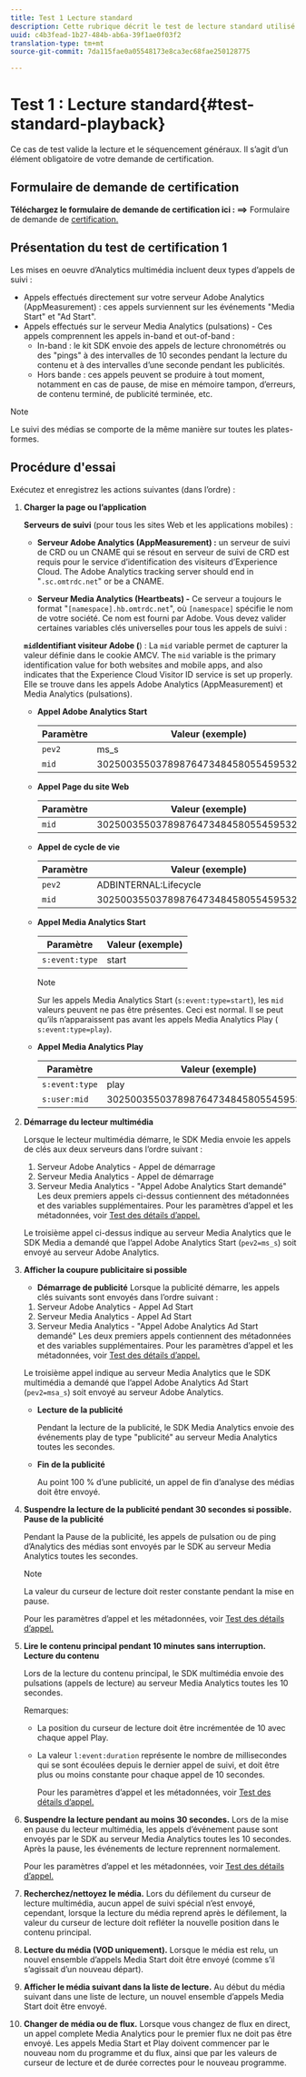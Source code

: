 ```yaml
---
title: Test 1 Lecture standard
description: Cette rubrique décrit le test de lecture standard utilisé dans la validation.
uuid: c4b3fead-1b27-484b-ab6a-39f1ae0f03f2
translation-type: tm+mt
source-git-commit: 7da115fae0a05548173e8ca3ec68fae250128775

---
```



# Test 1 : Lecture standard{#test-standard-playback}

Ce cas de test valide la lecture et le séquencement généraux. Il s’agit d’un élément obligatoire de votre demande de certification.

## Formulaire de demande de certification

**Téléchargez le formulaire de demande de certification ici : ==&gt;** Formulaire de demande de [certification.](cert_req_form.docx)

## Présentation du test de certification 1

Les mises en oeuvre d’Analytics multimédia incluent deux types d’appels de suivi :
* Appels effectués directement sur votre serveur Adobe Analytics (AppMeasurement) : ces appels surviennent sur les événements "Media Start" et "Ad Start".
* Appels effectués sur le serveur Media Analytics (pulsations) - Ces appels comprennent les appels in-band et out-of-band :
   * In-band : le kit SDK envoie des appels de lecture chronométrés ou des "pings" à des intervalles de 10 secondes pendant la lecture du contenu et à des intervalles d’une seconde pendant les publicités.
   * Hors bande : ces appels peuvent se produire à tout moment, notamment en cas de pause, de mise en mémoire tampon, d’erreurs, de contenu terminé, de publicité terminée, etc.

>[!NOTE]
>Le suivi des médias se comporte de la même manière sur toutes les plates-formes.

## Procédure d'essai

Exécutez et enregistrez les actions suivantes (dans l’ordre) :

1. **Charger la page ou l’application**

   **Serveurs de suivi** (pour tous les sites Web et les applications mobiles) :

   * **Serveur Adobe Analytics (AppMeasurement) :** un serveur de suivi de CRD ou un CNAME qui se résout en serveur de suivi de CRD est requis pour le service d’identification des visiteurs d’Experience Cloud. The Adobe Analytics tracking server should end in "`.sc.omtrdc.net`" or be a CNAME.

   * **Serveur Media Analytics (Heartbeats) -** Ce serveur a toujours le format "`[namespace].hb.omtrdc.net`", où `[namespace]` spécifie le nom de votre société. Ce nom est fourni par Adobe.
   Vous devez valider certaines variables clés universelles pour tous les appels de suivi :

   **`mid`Identifiant visiteur Adobe (**) : La `mid` variable permet de capturer la valeur définie dans le cookie AMCV. The `mid` variable is the primary identification value for both websites and mobile apps, and also indicates that the Experience Cloud Visitor ID service is set up properly. Elle se trouve dans les appels Adobe Analytics (AppMeasurement) et Media Analytics (pulsations).

   * **Appel Adobe Analytics Start**

      | Paramètre | Valeur (exemple) |
      |---|---|
      | `pev2` | ms_s |
      | `mid` | 30250035503789876473484580554595324209 |

   * **Appel Page du site Web**

      | Paramètre | Valeur (exemple) |
      |---|---|
      | `mid` | 30250035503789876473484580554595324209 |

   * **Appel de cycle de vie**

      | Paramètre | Valeur (exemple) |
      |---|---|
      | `pev2` | ADBINTERNAL:Lifecycle |
      | `mid` | 30250035503789876473484580554595324209 |

   * **Appel Media Analytics Start**

      | Paramètre | Valeur (exemple) |
      |---|---|
      | `s:event:type` | start |

      >[!NOTE]
      >
      >Sur les appels Media Analytics Start (`s:event:type=start`), les `mid` valeurs peuvent ne pas être présentes. Ceci est normal. Il se peut qu’ils n’apparaissent pas avant les appels Media Analytics Play ( `s:event:type=play`).

   * **Appel Media Analytics Play**

      | Paramètre | Valeur (exemple) |
      |---|---|
      | `s:event:type` | play |
      | `s:user:mid` | 30250035503789876473484580554595324209 |


1. **Démarrage du lecteur multimédia**

   Lorsque le lecteur multimédia démarre, le SDK Media envoie les appels de clés aux deux serveurs dans l’ordre suivant :

   1. Serveur Adobe Analytics - Appel de démarrage
   1. Serveur Media Analytics - Appel de démarrage
   1. Serveur Media Analytics - "Appel Adobe Analytics Start demandé"
   Les deux premiers appels ci-dessus contiennent des métadonnées et des variables supplémentaires. Pour les paramètres d’appel et les métadonnées, voir [Test des détails d’appel.](/help/sdk-implement/validation/test-call-details.md#start-the-media-player)

   Le troisième appel ci-dessus indique au serveur Media Analytics que le SDK Media a demandé que l’appel Adobe Analytics Start (`pev2=ms_s`) soit envoyé au serveur Adobe Analytics.

1. **Afficher la coupure publicitaire si possible**

   * **Démarrage de publicité**
   Lorsque la publicité démarre, les appels clés suivants sont envoyés dans l’ordre suivant :

   1. Serveur Adobe Analytics - Appel Ad Start
   1. Serveur Media Analytics - Appel Ad Start
   1. Serveur Media Analytics - "Appel Adobe Analytics Ad Start demandé"
   Les deux premiers appels contiennent des métadonnées et des variables supplémentaires. Pour les paramètres d’appel et les métadonnées, voir [Test des détails d’appel.](/help/sdk-implement/validation/test-call-details.md#view-ad-playback)

   Le troisième appel indique au serveur Media Analytics que le SDK multimédia a demandé que l’appel Adobe Analytics Ad Start (`pev2=msa_s`) soit envoyé au serveur Adobe Analytics.

   * **Lecture de la publicité**

      Pendant la lecture de la publicité, le SDK Media Analytics envoie des événements play de type "publicité" au serveur Media Analytics toutes les secondes.

   * **Fin de la publicité**

      Au point 100 % d’une publicité, un appel de fin d’analyse des médias doit être envoyé.



1. **Suspendre la lecture de la publicité pendant 30 secondes si possible.**  **Pause de la publicité**

   Pendant la Pause de la publicité, les appels de pulsation ou de ping d’Analytics des médias sont envoyés par le SDK au serveur Media Analytics toutes les secondes.

   >[!NOTE]
   >
   >La valeur du curseur de lecture doit rester constante pendant la mise en pause.

   Pour les paramètres d’appel et les métadonnées, voir [Test des détails d’appel.](/help/sdk-implement/validation/test-call-details.md#ma-ad-pause-call)

1. **Lire le contenu principal pendant 10 minutes sans interruption.**  **Lecture du contenu**

   Lors de la lecture du contenu principal, le SDK multimédia envoie des pulsations (appels de lecture) au serveur Media Analytics toutes les 10 secondes.

   Remarques:

   * La position du curseur de lecture doit être incrémentée de 10 avec chaque appel Play.
   * La valeur `l:event:duration` représente le nombre de millisecondes qui se sont écoulées depuis le dernier appel de suivi, et doit être plus ou moins constante pour chaque appel de 10 secondes.

      Pour les paramètres d’appel et les métadonnées, voir [Test des détails d’appel.](/help/sdk-implement/validation/test-call-details.md#play-main-content)

1. **Suspendre la lecture pendant au moins 30 secondes.** Lors de la mise en pause du lecteur multimédia, les appels d’événement pause sont envoyés par le SDK au serveur Media Analytics toutes les 10 secondes. Après la pause, les événements de lecture reprennent normalement.

   Pour les paramètres d’appel et les métadonnées, voir [Test des détails d’appel.](/help/sdk-implement/validation/test-call-details.md#pause-main-content)

1. **Recherchez/nettoyez le média.** Lors du défilement du curseur de lecture multimédia, aucun appel de suivi spécial n’est envoyé, cependant, lorsque la lecture du média reprend après le défilement, la valeur du curseur de lecture doit refléter la nouvelle position dans le contenu principal.

1. **Lecture du média (VOD uniquement).** Lorsque le média est relu, un nouvel ensemble d’appels Media Start doit être envoyé (comme s’il s’agissait d’un nouveau départ).

1. **Afficher le média suivant dans la liste de lecture.** Au début du média suivant dans une liste de lecture, un nouvel ensemble d’appels Media Start doit être envoyé.

1. **Changer de média ou de flux.** Lorsque vous changez de flux en direct, un appel complete Media Analytics pour le premier flux ne doit pas être envoyé. Les appels Media Start et Play doivent commencer par le nouveau nom du programme et du flux, ainsi que par les valeurs de curseur de lecture et de durée correctes pour le nouveau programme.

